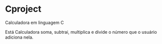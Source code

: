 # Cproject
Calculadora em linguagem C

Está Calculadora soma, subtrai, multiplica e divide o número que o usuário adiciona nela.
